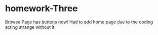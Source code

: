 # homework-Three
 Browse Page has buttons now! Had to add home page due to the coding acting strange without it.
